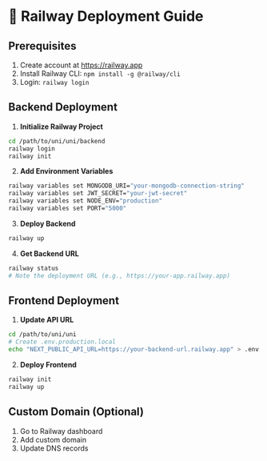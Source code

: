 # 🚂 Railway Deployment Guide

## Prerequisites
1. Create account at https://railway.app
2. Install Railway CLI: `npm install -g @railway/cli`
3. Login: `railway login`

## Backend Deployment

1. **Initialize Railway Project**
```bash
cd /path/to/uni/uni/backend
railway login
railway init
```

2. **Add Environment Variables**
```bash
railway variables set MONGODB_URI="your-mongodb-connection-string"
railway variables set JWT_SECRET="your-jwt-secret"
railway variables set NODE_ENV="production"
railway variables set PORT="5000"
```

3. **Deploy Backend**
```bash
railway up
```

4. **Get Backend URL**
```bash
railway status
# Note the deployment URL (e.g., https://your-app.railway.app)
```

## Frontend Deployment

1. **Update API URL**
```bash
cd /path/to/uni/uni
# Create .env.production.local
echo "NEXT_PUBLIC_API_URL=https://your-backend-url.railway.app" > .env.production.local
```

2. **Deploy Frontend**
```bash
railway init
railway up
```

## Custom Domain (Optional)
1. Go to Railway dashboard
2. Add custom domain
3. Update DNS records
